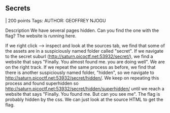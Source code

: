## Secrets
 | 200 points
Tags: 
AUTHOR: GEOFFREY NJOGU

Description
We have several pages hidden. Can you find the one with the flag?
The website is running here.



If we right click --> inspect and look at the sources tab, we find that some of the assets are in a suspiciously named folder called "secret". If we navigate to the secret suburl (http://saturn.picoctf.net:53932/secret/), we find a website that says "Finally. You almost found me. you are doing well". We are on the right track. If we repeat the same process as before, we find that there is another suspiciously named folder, "hidden", so we navigate to http://saturn.picoctf.net:53932/secret/hidden/. We keep on repeating this process and found superhidden so http://saturn.picoctf.net:53932/secret/hidden/superhidden/ until we reach a website that says "Finally. You found me. But can you see me". The flag is probably hidden by the css. We can just look at the source HTML to get the flag.

